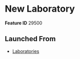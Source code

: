# New Laboratory

**Feature ID** 29500

## Launched From

- [Laboratories](Laboratories.md)











































































